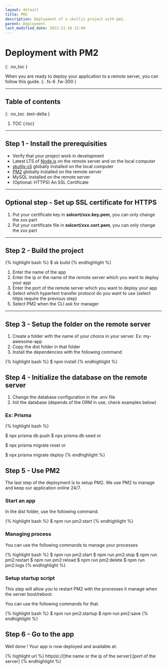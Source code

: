```yaml
---
layout: default
title: PM2
description: Deployment of a skulljs project with pm2.
parent: Deployment
last_modified_date: 2022-11-18 12:09
---
```


# Deployment with PM2
{: .no_toc }

When you are ready to deploy your application to a remote server, you can follow this guide.
{: .fs-6 .fw-300 }

---

## Table of contents
{: .no_toc  .text-delta }

1. TOC
{:toc}

---

## Step 1 - Install the prerequisities

- Verify that your project work in development
- Latest LTS of [Node.js](https://nodejs.org/en/) on the remote server and on the local computer
- [skulljs-cli](https://www.npmjs.com/package/@skulljs/cli) globally installed on the local computer
- [PM2](https://pm2.keymetrics.io/docs/usage/pm2-doc-single-page/) globally installed on the remote server
- MySQL installed on the remote server
- (Optional: HTTPS) An SSL Certificate

---

## Optional step - Set up SSL certificate for HTTPS

1. Put your certificate key in **sslcert/xxx.key.pem**, you can only change the xxx part
1. Put your certificate file in **sslcert/xxx.cert.pem**, you can only change the xxx part

---

## Step 2 - Build the project

{% highlight bash %}
$ sk build
{% endhighlight %}

1. Enter the name of the app
1. Enter the ip or the name of the remote server which you want to deploy your app
1. Enter the port of the remote server which you want to deploy your app
1. Select which hypertext transfer protocol do you want to use (select https require the previous step)
1. Select PM2 when the CLI ask for manager

---

## Step 3 - Setup the folder on the remote server

1. Create a folder with the name of your choice in your server. Ex: my-awesome-app
1. Copy the dist folder in that folder
1. Install the dependencies with the following command

{% highlight bash %}
$ npm install
{% endhighlight %}

## Step 4 - Initialize the database on the remote server

1. Change the database configuration in the .env file
1. Init the database (depends of the ORM in use, check examples below)

### Ex: Prisma

{% highlight bash %}
<!-- Classic -->
$ npx prisma db push
$ npx prisma db seed
or
<!-- With migration -->
$ npx prisma migrate reset
or
<!-- Only migrate change -->
$ npx prisma migrate deploy
{% endhighlight %}

## Step 5 - Use PM2

The last step of the deployment is to setup PM2. We use PM2 to manage and keep our application online 24/7.

### Start an app

In the dist folder, use the following command.

{% highlight bash %}
$ npm run pm2:start
{% endhighlight %}

### Managing process

You can use the following commands to manage your processes

{% highlight bash %}
$ npm run pm2:start
$ npm run pm2:stop
$ npm run pm2:restart
$ npm run pm2:reload
$ npm run pm2:delete
$ npm run pm2:logs
{% endhighlight %}

### Setup startup script

This step will allow you to restart PM2 with the processes it manage when the server boot/reboot.

You can use the following commands for that.

{% highlight bash %}
$ npm run pm2:startup
$ npm run pm2:save
{% endhighlight %}

## Step 6 - Go to the app

Well done ! Your app is now deployed and available at:

{% highlight url %}
http(s)://[the name or the ip of the server]:[port of the server]
{% endhighlight %}
